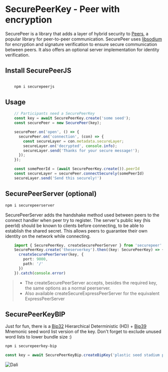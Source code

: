 # SecurePeerKey - Peer with encryption

SecurePeer is a library that adds a layer of hybrid security to [Peers](https://github.com/peers), a popular library for peer-to-peer communication. SecurePeer uses [libsodium](https://github.com/jedisct1/libsodium.js) for encryption and signature verification to ensure secure communication between peers. It also offers an optional server implementation for identity verification.

## Install SecurePeerJS

``` bash

    npm i securepeerjs
```

## Usage

``` typescript
    // Participants need a SecurePeerKey
    const key = await SecurePeerKey.create('some seed'); 
    const securePeer = new SecurePeer(key);

    securePeer.on('open', () => {
      securePeer.on('connection', (con) => {
        const secureLayer = con.metadata.secureLayer;
        secureLayer.on('decrypted', console.info);
        secureLayer.send('Thanks for your secure message!');
      });
    });

    const somePeerId = (await SecurePeerKey.create()).peerId
    const secureLayer = securePeer.connectSecurely(somePeerId)
    secureLayer.send('Send this securely!')
```

## SecurePeerServer (optional)

``` bash
npm i securepeerserver
```

SecurePeerServer adds the handshake method used between peers to the connect handler when peer try to register. The server's public key (his peerId) should be known to clients before connecting, to be able to establish the shared secret. This allows peers to guarantee their own identity on the network while connecting.

``` typescript
    import { SecurePeerKey, createSecurePeerServer } from 'securepeer'
    SecurePeerKey.create('theserverkey').then((key: SecurePeerKey) => {
      createSecurePeerServer(key, {
        port: 9000,
        path: '/'
      })
    }).catch(console.error)
```
>
> - The createSecurePeerServer accepts, besides the required key, the same options as a normal peerserver.
> - Also available createSecureExpressPeerServer for the equivalent ExpressPeerServer

## SecurePeerKeyBIP

Just for fun, there is a [Bip32](https://github.com/bitcoinjs/bip39)  Hierarchical Deterministic (HD) + [Bip39](https://github.com/bitcoinjs/bip32) Mnemonic seed word list version of the key. Don't forget to exclude unused word lists to lower bundle size :)

``` bash
npm i securepeerkey-bip
```

``` javascript
const key = await SecurePeerKeyBip.createBipKey('plastic seed stadium payment arrange inherit risk spend suspect alone debris very')
```

![Dali](./pub/DALL%C2%B7E_SecurePeerJS.png)
